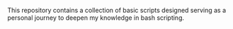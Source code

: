 This repository contains a collection of basic scripts designed serving as a personal journey to deepen my knowledge in bash scripting.
